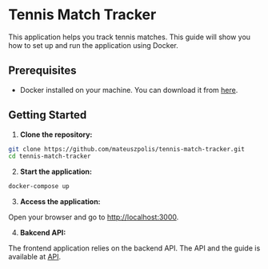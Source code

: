 # Tennis Match Tracker

This application helps you track tennis matches. This guide will show you how to set up and run the application using Docker.

## Prerequisites

- Docker installed on your machine. You can download it from [here](https://www.docker.com/products/docker-desktop).

## Getting Started

1. **Clone the repository:**

  ```sh
  git clone https://github.com/mateuszpolis/tennis-match-tracker.git
  cd tennis-match-tracker
  ```

2. **Start the application:**

  ```sh
  docker-compose up
  ```

3. **Access the application:**
  
Open your browser and go to [http://localhost:3000](http://localhost:3000).

4. **Bakcend API:**

The frontend application relies on the backend API. The API and the guide is available at [API](https://github.com/mateuszpolis/tennis-match-tracker-API.git).
